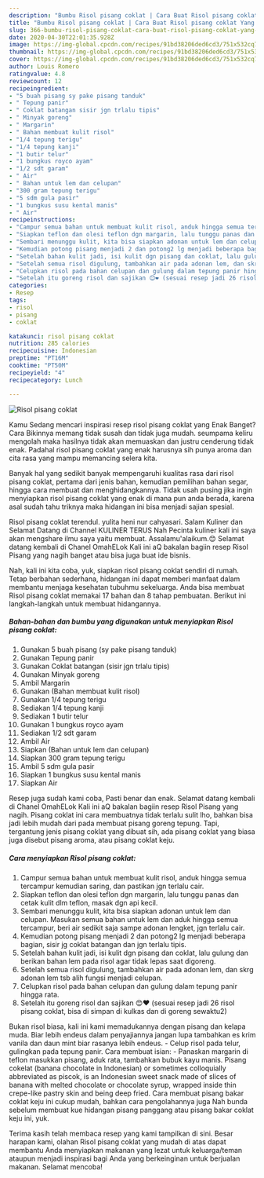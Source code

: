 ```yaml
---
description: "Bumbu Risol pisang coklat | Cara Buat Risol pisang coklat Yang Lezat Sekali"
title: "Bumbu Risol pisang coklat | Cara Buat Risol pisang coklat Yang Lezat Sekali"
slug: 366-bumbu-risol-pisang-coklat-cara-buat-risol-pisang-coklat-yang-lezat-sekali
date: 2020-04-30T22:01:35.928Z
image: https://img-global.cpcdn.com/recipes/91bd38206ded6cd3/751x532cq70/risol-pisang-coklat-foto-resep-utama.jpg
thumbnail: https://img-global.cpcdn.com/recipes/91bd38206ded6cd3/751x532cq70/risol-pisang-coklat-foto-resep-utama.jpg
cover: https://img-global.cpcdn.com/recipes/91bd38206ded6cd3/751x532cq70/risol-pisang-coklat-foto-resep-utama.jpg
author: Louis Romero
ratingvalue: 4.8
reviewcount: 12
recipeingredient:
- "5 buah pisang sy pake pisang tanduk"
- " Tepung panir"
- " Coklat batangan sisir jgn trlalu tipis"
- " Minyak goreng"
- " Margarin"
- " Bahan membuat kulit risol"
- "1/4 tepung terigu"
- "1/4 tepung kanji"
- "1 butir telur"
- "1 bungkus royco ayam"
- "1/2 sdt garam"
- " Air"
- " Bahan untuk lem dan celupan"
- "300 gram tepung terigu"
- "5 sdm gula pasir"
- "1 bungkus susu kental manis"
- " Air"
recipeinstructions:
- "Campur semua bahan untuk membuat kulit risol, anduk hingga semua tercampur kemudian saring, dan pastikan jgn terlalu cair."
- "Siapkan teflon dan olesi teflon dgn margarin, lalu tunggu panas dan cetak kulit dlm teflon, masak dgn api kecil."
- "Sembari menunggu kulit, kita bisa siapkan adonan untuk lem dan celupan. Masukan semua bahan untuk lem dan aduk hingga semua tercampur, beri air sedikit saja sampe adonan lengket, jgn terlalu cair."
- "Kemudian potong pisang menjadi 2 dan potong2 lg menjadi beberapa bagian, sisir jg coklat batangan dan jgn terlalu tipis."
- "Setelah bahan kulit jadi, isi kulit dgn pisang dan coklat, lalu gulung dan berikan bahan lem pada risol agar tidak lepas saat digoreng."
- "Setelah semua risol digulung, tambahkan air pada adonan lem, dan skrg adonan lem tsb alih fungsi menjadi celupan."
- "Celupkan risol pada bahan celupan dan gulung dalam tepung panir hingga rata."
- "Setelah itu goreng risol dan sajikan 😊❤ (sesuai resep jadi 26 risol pisang coklat, bisa di simpan di kulkas dan di goreng sewaktu2)"
categories:
- Resep
tags:
- risol
- pisang
- coklat

katakunci: risol pisang coklat 
nutrition: 285 calories
recipecuisine: Indonesian
preptime: "PT16M"
cooktime: "PT50M"
recipeyield: "4"
recipecategory: Lunch

---
```



![Risol pisang coklat](https://img-global.cpcdn.com/recipes/91bd38206ded6cd3/751x532cq70/risol-pisang-coklat-foto-resep-utama.jpg)

Kamu Sedang mencari inspirasi resep risol pisang coklat yang Enak Banget? Cara Bikinnya memang tidak susah dan tidak juga mudah. seumpama keliru mengolah maka hasilnya tidak akan memuaskan dan justru cenderung tidak enak. Padahal risol pisang coklat yang enak harusnya sih punya aroma dan cita rasa yang mampu memancing selera kita.

Banyak hal yang sedikit banyak mempengaruhi kualitas rasa dari risol pisang coklat, pertama dari jenis bahan, kemudian pemilihan bahan segar, hingga cara membuat dan menghidangkannya. Tidak usah pusing jika ingin menyiapkan risol pisang coklat yang enak di mana pun anda berada, karena asal sudah tahu triknya maka hidangan ini bisa menjadi sajian spesial.

Risol pisang coklat terendul. yulita heni nur cahyasari. Salam Kuliner dan Selamat Datang di Channel KULINER TERUS Nah Pecinta kuliner kali ini saya akan mengshare ilmu saya yaitu membuat. Assalamu&#39;alaikum.😊 Selamat datang kembali di Chanel OmahELok Kali ini aQ bakalan bagiin resep Risol Pisang yang nagih banget atau bisa juga buat ide bisnis.


Nah, kali ini kita coba, yuk, siapkan risol pisang coklat sendiri di rumah. Tetap berbahan sederhana, hidangan ini dapat memberi manfaat dalam membantu menjaga kesehatan tubuhmu sekeluarga. Anda bisa membuat Risol pisang coklat memakai 17 bahan dan 8 tahap pembuatan. Berikut ini langkah-langkah untuk membuat hidangannya.

<!--inarticleads1-->

##### Bahan-bahan dan bumbu yang digunakan untuk menyiapkan Risol pisang coklat:

1. Gunakan 5 buah pisang (sy pake pisang tanduk)
1. Gunakan  Tepung panir
1. Gunakan  Coklat batangan (sisir jgn trlalu tipis)
1. Gunakan  Minyak goreng
1. Ambil  Margarin
1. Gunakan  (Bahan membuat kulit risol)
1. Gunakan 1/4 tepung terigu
1. Sediakan 1/4 tepung kanji
1. Sediakan 1 butir telur
1. Gunakan 1 bungkus royco ayam
1. Sediakan 1/2 sdt garam
1. Ambil  Air
1. Siapkan  (Bahan untuk lem dan celupan)
1. Siapkan 300 gram tepung terigu
1. Ambil 5 sdm gula pasir
1. Siapkan 1 bungkus susu kental manis
1. Siapkan  Air


Resep juga sudah kami coba, Pasti benar dan enak. Selamat datang kembali di Chanel OmahELok Kali ini aQ bakalan bagiin resep Risol Pisang yang nagih. Pisang coklat ini cara membuatnya tidak terlalu sulit lho, bahkan bisa jadi lebih mudah dari pada membuat pisang goreng tepung. Tapi, tergantung jenis pisang coklat yang dibuat sih, ada pisang coklat yang biasa juga disebut pisang aroma, atau pisang coklat keju. 

<!--inarticleads2-->

##### Cara menyiapkan Risol pisang coklat:

1. Campur semua bahan untuk membuat kulit risol, anduk hingga semua tercampur kemudian saring, dan pastikan jgn terlalu cair.
1. Siapkan teflon dan olesi teflon dgn margarin, lalu tunggu panas dan cetak kulit dlm teflon, masak dgn api kecil.
1. Sembari menunggu kulit, kita bisa siapkan adonan untuk lem dan celupan. Masukan semua bahan untuk lem dan aduk hingga semua tercampur, beri air sedikit saja sampe adonan lengket, jgn terlalu cair.
1. Kemudian potong pisang menjadi 2 dan potong2 lg menjadi beberapa bagian, sisir jg coklat batangan dan jgn terlalu tipis.
1. Setelah bahan kulit jadi, isi kulit dgn pisang dan coklat, lalu gulung dan berikan bahan lem pada risol agar tidak lepas saat digoreng.
1. Setelah semua risol digulung, tambahkan air pada adonan lem, dan skrg adonan lem tsb alih fungsi menjadi celupan.
1. Celupkan risol pada bahan celupan dan gulung dalam tepung panir hingga rata.
1. Setelah itu goreng risol dan sajikan 😊❤ (sesuai resep jadi 26 risol pisang coklat, bisa di simpan di kulkas dan di goreng sewaktu2)


Bukan risol biasa, kali ini kami memadukannya dengan pisang dan kelapa muda. Biar lebih endeus dalam penyajiannya jangan lupa tambahkan es krim vanila dan daun mint biar rasanya lebih endeus. - Celup risol pada telur, gulingkan pada tepung panir. Cara membuat isian: - Panaskan margarin di teflon masukkan pisang, aduk rata, tambahkan bubuk kayu manis. Pisang cokelat (banana chocolate in Indonesian) or sometimes colloquially abbreviated as piscok, is an Indonesian sweet snack made of slices of banana with melted chocolate or chocolate syrup, wrapped inside thin crepe-like pastry skin and being deep fried. Cara membuat pisang bakar coklat keju ini cukup mudah, bahkan cara pengolahannya juga Nah bunda sebelum membuat kue hidangan pisang panggang atau pisang bakar coklat keju ini, yuk. 

Terima kasih telah membaca resep yang kami tampilkan di sini. Besar harapan kami, olahan Risol pisang coklat yang mudah di atas dapat membantu Anda menyiapkan makanan yang lezat untuk keluarga/teman ataupun menjadi inspirasi bagi Anda yang berkeinginan untuk berjualan makanan. Selamat mencoba!
